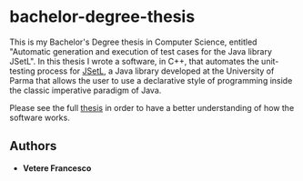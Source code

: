 # bachelor-degree-thesis
This is my Bachelor's Degree thesis in Computer Science, entitled "Automatic generation and execution of test cases for the Java library JSetL".
In this thesis I wrote a software, in C++, that automates the unit-testing process for [JSetL](http://www.clpset.unipr.it/jsetl/), a Java library developed at the University of Parma that allows the user to use a declarative style of programming inside the classic imperative paradigm of Java.
 
Please see the full [thesis](https://github.com/francescovetere/bachelor-degree-thesis/blob/master/thesis/thesis.pdf) in order to have a better understanding of how the software works.
 
## Authors

* **Vetere Francesco**
